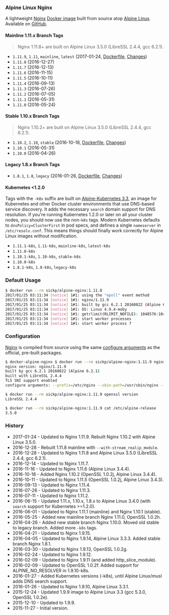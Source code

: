 ### Alpine Linux Nginx

A lightweight [Nginx][nginx] [Docker image][dockerhub_project] built from source atop [Alpine Linux][alpine_linux]. Available on [GitHub][github_project].

#### Mainline 1.11.x Branch Tags

> Nginx 1.11.8+ are built on Alpine Linux 3.5.0 (LibreSSL 2.4.4, gcc 6.2.1).

- `1.11.9`, `1.11`, `mainline`, `latest` (2017-01-24, [Dockerfile](https://github.com/sickp/docker-alpine-nginx/tree/master/versions/1.11.9/Dockerfile), [Changes][nginx_changes])
- `1.11.8` (2016-12-27)
- `1.11.7` (2016-12-13)
- `1.11.6` (2016-11-15)
- `1.11.5` (2016-10-11)
- `1.11.4` (2016-09-13)
- `1.11.3` (2016-07-26)
- `1.11.2` (2016-07-05)
- `1.11.1` (2016-05-31)
- `1.11.0` (2016-05-24)

#### Stable 1.10.x Branch Tags

> Nginx 1.10.2+ are built on Alpine Linux 3.5.0 (LibreSSL 2.4.4, gcc 6.2.1).

- `1.10.2`, `1.10`, `stable` (2016-10-18, [Dockerfile](https://github.com/sickp/docker-alpine-nginx/tree/master/versions/1.10.2/Dockerfile), [Changes][nginx_changes_1_10])
- `1.10.1` (2016-05-31)
- `1.10.0` (2016-04-26)

#### Legacy 1.8.x Branch Tags

- `1.8.1`, `1.8`, `legacy` (2016-01-26, [Dockerfile](https://github.com/sickp/docker-alpine-nginx/tree/master/versions/1.8.1/Dockerfile), [Changes][nginx_changes_1_8])

#### Kubernetes <1.2.0

Tags with the `-k8s` suffix are built on [Alpine-Kubernetes 3.3][alpine_kubernetes], an image for Kubernetes and other Docker cluster environments that use DNS-based service discovery. It adds the necessary `search` domain support for DNS resolution. If you're running Kubernetes 1.2.0 or later on all your cluster nodes, you should now use the non-`k8s` tags. Modern Kubernetes defaults to `dnsPolicy=ClusterFirst` in pod specs, and defines a single `nameserver` in `/etc/resolv.conf`. This means things should finally work correctly for Alpine Linux images without modification.

 - `1.11.1-k8s`, `1.11-k8s`, `mainline-k8s`, `latest-k8s`
 - `1.11.0-k8s`
 - `1.10.1-k8s`, `1.10-k8s`, `stable-k8s`
 - `1.10.0-k8s`
 - `1.8.1-k8s`, `1.8-k8s`, `legacy-k8s`

### Default Usage

```bash
$ docker run --rm sickp/alpine-nginx:1.11.8
2017/01/25 03:11:34 [notice] 1#1: using the "epoll" event method
2017/01/25 03:11:34 [notice] 1#1: nginx/1.11.9
2017/01/25 03:11:34 [notice] 1#1: built by gcc 6.2.1 20160822 (Alpine 6.2.1)
2017/01/25 03:11:34 [notice] 1#1: OS: Linux 4.9.4-moby
2017/01/25 03:11:34 [notice] 1#1: getrlimit(RLIMIT_NOFILE): 1048576:1048576
2017/01/25 03:11:34 [notice] 1#1: start worker processes
2017/01/25 03:11:34 [notice] 1#1: start worker process 7
```

### Configuration

[Nginx][nginx] is compiled from source using the same [configure arguments][nginx_configure] as the official, pre-built packages.

```bash
$ docker-alpine-nginx $ docker run --rm sickp/alpine-nginx:1.11.9 nginx -V
nginx version: nginx/1.11.9
built by gcc 6.2.1 20160822 (Alpine 6.2.1)
built with LibreSSL 2.4.4
TLS SNI support enabled
configure arguments: --prefix=/etc/nginx --sbin-path=/usr/sbin/nginx --conf-path=/etc/nginx/nginx.conf --error-log-path=/var/log/nginx/error.log --http-log-path=/var/log/nginx/access.log --pid-path=/var/run/nginx.pid --lock-path=/var/run/nginx.lock --http-client-body-temp-path=/var/cache/nginx/client_temp --http-proxy-temp-path=/var/cache/nginx/proxy_temp --http-fastcgi-temp-path=/var/cache/nginx/fastcgi_temp --http-uwsgi-temp-path=/var/cache/nginx/uwsgi_temp --http-scgi-temp-path=/var/cache/nginx/scgi_temp --user=nginx --group=nginx --with-http_ssl_module --with-http_realip_module --with-http_addition_module --with-http_sub_module --with-http_dav_module --with-http_flv_module --with-http_mp4_module --with-http_gunzip_module --with-http_gzip_static_module --with-http_random_index_module --with-http_secure_link_module --with-http_stub_status_module --with-http_auth_request_module --with-threads --with-stream --with-stream_ssl_module --with-http_slice_module --with-mail --with-mail_ssl_module --with-file-aio --with-http_v2_module --with-ipv6 --with-stream_realip_module

$ docker run --rm sickp/alpine-nginx:1.11.9 openssl version
LibreSSL 2.4.4

$ docker run --rm sickp/alpine-nginx:1.11.9 cat /etc/alpine-release
3.5.0
```

### History

- 2017-01-24 - Updated to Nginx 1.11.9. Rebuilt Nginx 1.10.2 with Alpine Linux 3.5.0.
- 2016-12-28 - Rebuilt 1.11.8 mainline with `--with-stream_realip_module`.
- 2016-12-28 - Updated to Nginx 1.11.8 and Alpine Linux 3.5.0 (LibreSSL 2.4.4, gcc 6.2.1).
- 2016-12-14 - Updated to Nginx 1.11.7.
- 2016-11-16 - Updated to Nginx 1.11.6 (Alpine Linux 3.4.4).
- 2016-10-18 - Added Nginx 1.10.2 (OpenSSL 1.0.2j, Alpine Linux 3.4.4).
- 2016-10-11 - Updated to Nginx 1.11.5 (OpenSSL 1.0.2j, Alpine Linux 3.4.3).
- 2016-09-13 - Updated to Nginx 1.11.4.
- 2016-07-26 - Updated to Nginx 1.11.3.
- 2016-07-11 - Updated to Nginx 1.11.2.
- 2016-06-15 - Updated 1.11.x, 1.10.x, 1.8.x to Alpine Linux 3.4.0 (with `search` support for Kubernetes >=1.2.0).
- 2016-06-01 - Updated to Nginx 1.11.1 (mainline) and Nginx 1.10.1 (stable).
- 2016-05-25 - Added new mainline branch Nginx 1.11.0, OpenSSL 1.0.2h.
- 2016-04-26 - Added new stable branch Nginx 1.10.0. Moved old stable to legacy branch. Added more `-k8s` tags.
- 2016-04-21 - Updated to Nginx 1.9.15.
- 2016-04-05 - Updated to Nginx 1.9.14, Alpine Linux 3.3.3. Added stable branch Nginx 1.8.1.
- 2016-03-30 - Updated to Nginx 1.9.13, OpenSSL 1.0.2g.
- 2016-02-24 - Updated to Nginx 1.9.12.
- 2016-02-09 - Updated to Nginx 1.9.11 (and added http_slice_module).
- 2016-02-09 - Updated to OpenSSL 1.0.2f. Added support for ALPINE_NO_RESOLVER in 1.9.10-k8s.
- 2016-01-27 - Added Kubernetes versions (-k8s), until Alpine Linux/musl adds DNS search support.
- 2016-01-26 - Updated to Nginx 1.9.10, Alpine Linux 3.3.1.
- 2015-12-24 - Updated 1.9.9 image to Alpine Linux 3.3 (gcc 5.3.0, OpenSSL 1.0.2e).
- 2015-12-10 - Updated to 1.9.9.
- 2015-11-27 - Initial version.

[alpine_kubernetes]:   https://hub.docker.com/r/janeczku/alpine-kubernetes/
[alpine_linux]:        https://hub.docker.com/_/alpine/
[dockerhub_project]:   https://hub.docker.com/r/sickp/alpine-nginx/
[github_project]:      https://github.com/sickp/docker-alpine-nginx/
[nginx]:               http://nginx.org/
[nginx_changes]:       http://nginx.org/en/CHANGES
[nginx_changes_1_8]:   http://nginx.org/en/CHANGES-1.8
[nginx_changes_1_10]:  http://nginx.org/en/CHANGES-1.10
[nginx_configure]:     http://nginx.org/en/linux_packages.html#mainline
